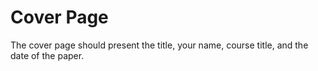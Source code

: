# Cover Page

The cover page should present the title, your name, course title, and the date of the paper.
